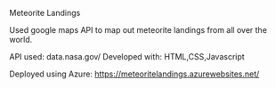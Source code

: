 Meteorite Landings


Used google maps API to map out meteorite landings from all over the world.

API used: data.nasa.gov/
Developed with: HTML,CSS,Javascript

Deployed using Azure:
https://meteoritelandings.azurewebsites.net/
